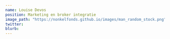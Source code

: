 ```yaml
---
name: Louise Devos
position: Marketing en broker integratie
image_path: "https://nonkelfonds.github.io/images/man_random_stock.png"
twitter:
blurb: 
---
```


